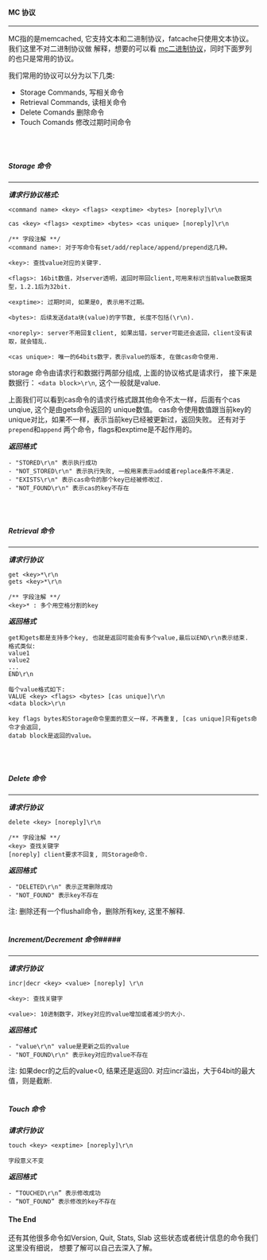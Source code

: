 #### MC 协议 ####

-----------------

MC指的是memcached, 它支持文本和二进制协议，fatcache只使用文本协议。 我们这里不对二进制协议做
解释，想要的可以看 [mc二进制协议](https://code.google.com/p/memcached/wiki/BinaryProtocolRevamped)，同时下面罗列的也只是常用的协议。

我们常用的协议可以分为以下几类:

*   Storage Commands, 写相关命令
*   Retrieval Commands, 读相关命令
*   Delete Comands 删除命令
*   Touch Comands 修改过期时间命令
<br />
<br />

##### Storage 命令 #####

----------------------------

***请求行协议格式:***
```
<command name> <key> <flags> <exptime> <bytes> [noreply]\r\n

cas <key> <flags> <exptime> <bytes> <cas unique> [noreply]\r\n

/** 字段注解 **/
<command name>: 对于写命令有set/add/replace/append/prepend这几种。

<key>: 查找value对应的关键字.

<flags>: 16bit数值，对server透明，返回时带回client,可用来标识当前value数据类型，1.2.1后为32bit.

<exptime>: 过期时间, 如果是0, 表示用不过期。

<bytes>: 后续发送data块(value)的字节数, 长度不包括(\r\n).

<noreply>: server不用回复client, 如果出错，server可能还会返回，client没有读取，就会错乱.

<cas unique>: 唯一的64bits数字，表示value的版本, 在做cas命令使用.
```
storage 命令由请求行和数据行两部分组成, 上面的协议格式是请求行， 接下来是数据行：
`<data block>\r\n`, 这个一般就是value.

上面我们可以看到cas命令的请求行格式跟其他命令不太一样，后面有个cas unqiue, 这个是由gets命令返回的
unique数值。 cas命令使用数值跟当前key的unique对比，如果不一样，表示当前key已经被更新过，返回失败。
还有对于`prepend`和`append` 两个命令，flags和exptime是不起作用的。


***返回格式***
```
- "STORED\r\n" 表示执行成功
- "NOT_STORED\r\n" 表示执行失败, 一般用来表示add或者replace条件不满足.
- "EXISTS\r\n" 表示cas命令的那个key已经被修改过.
- "NOT_FOUND\r\n" 表示cas的key不存在
```
<br />
<br />

##### Retrieval 命令 #####

--------------------------

***请求行协议***
```
get <key>*\r\n
gets <key>*\r\n

/** 字段注解 **/
<key>* : 多个用空格分割的key
```

***返回格式***
```
get和gets都是支持多个key, 也就是返回可能会有多个value,最后以END\r\n表示结束.
格式类似:
value1
value2
...
END\r\n

每个value格式如下:
VALUE <key> <flags> <bytes> [cas unique]\r\n
<data block>\r\n

key flags bytes和Storage命令里面的意义一样，不再重复, [cas unique]只有gets命令才会返回, 
datab block是返回的value。
```
<br />
<br />

##### Delete 命令 #####

-----------------------

***请求行协议***
```
delete <key> [noreply]\r\n

/** 字段注解 **/
<key> 查找关键字
[noreply] client要求不回复, 同Storage命令. 
```
***返回格式***
```
- "DELETED\r\n" 表示正常删除成功
- "NOT_FOUND" 表示key不存在
```

注: 删除还有一个flushall命令，删除所有key, 这里不解释.
<br />
<br />

##### Increment/Decrement 命令#####

-------------------------------

***请求行协议***
```
incr|decr <key> <value> [noreply] \r\n

<key>: 查找关键字

<value>: 10进制数字，对key对应的value增加或者减少的大小.
```

***返回格式***
```
- "value\r\n" value是更新之后的value
- "NOT_FOUND\r\n" 表示key对应的value不存在
```
注: 如果decr的之后的value<0, 结果还是返回0. 对应incr溢出，大于64bit的最大值，则是截断.
<br />
<br />
##### Touch 命令 #####
***请求行协议***
```
touch <key> <exptime> [noreply]\r\n

字段意义不变
```
***返回格式***
```
- “TOUCHED\r\n” 表示修改成功
- “NOT_FOUND” 表示修改的key不存在
```

#### The End ####

还有其他很多命令如Version, Quit, Stats, Slab 这些状态或者统计信息的命令我们这里没有细说，
想要了解可以自己去深入了解。

